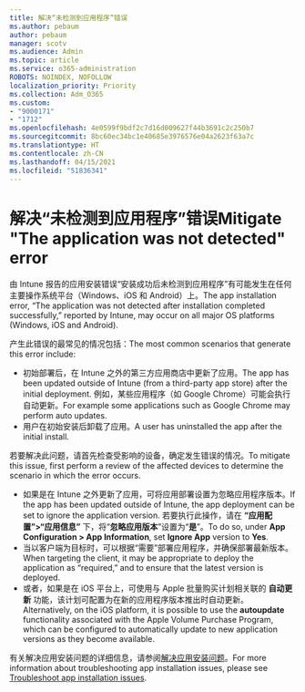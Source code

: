 ```yaml
---
title: 解决“未检测到应用程序”错误
ms.author: pebaum
author: pebaum
manager: scotv
ms.audience: Admin
ms.topic: article
ms.service: o365-administration
ROBOTS: NOINDEX, NOFOLLOW
localization_priority: Priority
ms.collection: Adm_O365
ms.custom:
- "9000171"
- "1712"
ms.openlocfilehash: 4e0599f9bdf2c7d16d009627f44b3691c2c250b7
ms.sourcegitcommit: 8bc60ec34bc1e40685e3976576e04a2623f63a7c
ms.translationtype: HT
ms.contentlocale: zh-CN
ms.lasthandoff: 04/15/2021
ms.locfileid: "51836341"
---
```

# <a name="mitigate-the-application-was-not-detected-error"></a><span data-ttu-id="5a5e6-102">解决“未检测到应用程序”错误</span><span class="sxs-lookup"><span data-stu-id="5a5e6-102">Mitigate "The application was not detected" error</span></span>

<span data-ttu-id="5a5e6-103">由 Intune 报告的应用安装错误“安装成功后未检测到应用程序”有可能发生在任何主要操作系统平台（Windows、iOS 和 Android）上。</span><span class="sxs-lookup"><span data-stu-id="5a5e6-103">The app installation error, “The application was not detected after installation completed successfully,” reported by Intune, may occur on all major OS platforms (Windows, iOS and Android).</span></span>

<span data-ttu-id="5a5e6-104">产生此错误的最常见的情况包括：</span><span class="sxs-lookup"><span data-stu-id="5a5e6-104">The most common scenarios that generate this error include:</span></span>

- <span data-ttu-id="5a5e6-105">初始部署后，在 Intune 之外的第三方应用商店中更新了应用。</span><span class="sxs-lookup"><span data-stu-id="5a5e6-105">The app has been updated outside of Intune (from a third-party app store) after the initial deployment.</span></span> <span data-ttu-id="5a5e6-106">例如，某些应用程序（如 Google Chrome）可能会执行自动更新。</span><span class="sxs-lookup"><span data-stu-id="5a5e6-106">For example some applications such as Google Chrome may perform auto updates.</span></span>
- <span data-ttu-id="5a5e6-107">用户在初始安装后卸载了应用。</span><span class="sxs-lookup"><span data-stu-id="5a5e6-107">A user has uninstalled the app after the initial install.</span></span>

<span data-ttu-id="5a5e6-108">若要解决此问题，请首先检查受影响的设备，确定发生错误的情况。</span><span class="sxs-lookup"><span data-stu-id="5a5e6-108">To mitigate this issue, first perform a review of the affected devices to determine the scenario in which the error occurs.</span></span>

- <span data-ttu-id="5a5e6-109">如果是在 Intune 之外更新了应用，可将应用部署设置为忽略应用程序版本。</span><span class="sxs-lookup"><span data-stu-id="5a5e6-109">If the app has been updated outside of Intune, the app deployment can be set to ignore the application version.</span></span> <span data-ttu-id="5a5e6-110">若要执行此操作，请在 **“应用配置”>“应用信息”** 下，将“**忽略应用版本**”设置为“**是**”。</span><span class="sxs-lookup"><span data-stu-id="5a5e6-110">To do so, under **App Configuration > App Information**, set **Ignore App** version to **Yes**.</span></span>
- <span data-ttu-id="5a5e6-111">当以客户端为目标时，可以根据“需要”部署应用程序，并确保部署最新版本。</span><span class="sxs-lookup"><span data-stu-id="5a5e6-111">When targeting the client, it may be appropriate to deploy the application as “required,” and to ensure that the latest version is deployed.</span></span>
- <span data-ttu-id="5a5e6-112">或者，如果是在 iOS 平台上，可使用与 Apple 批量购买计划相关联的 **自动更新** 功能，该计划可配置为在新的应用程序版本推出时自动更新。</span><span class="sxs-lookup"><span data-stu-id="5a5e6-112">Alternatively, on the iOS platform, it is possible to use the **autoupdate** functionality associated with the Apple Volume Purchase Program, which can be configured to automatically update to new application versions as they become available.</span></span>

<span data-ttu-id="5a5e6-113">有关解决应用安装问题的详细信息，请参阅[解决应用安装问题](https://docs.microsoft.com/intune/troubleshoot-app-install)。</span><span class="sxs-lookup"><span data-stu-id="5a5e6-113">For more information about troubleshooting app installation issues, please see [Troubleshoot app installation issues](https://docs.microsoft.com/intune/troubleshoot-app-install).</span></span>
